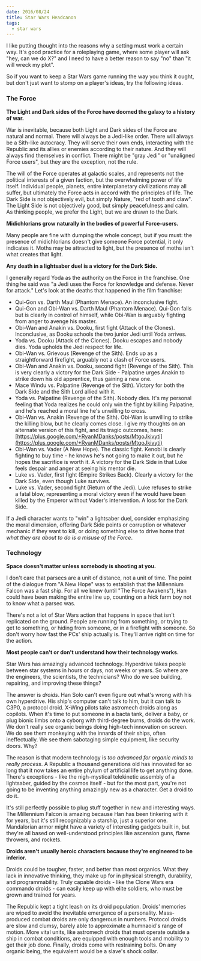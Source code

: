 ```yaml
---
date: 2016/08/24
title: Star Wars Headcanon
tags:
  - star wars
---
```


I like putting thought into the reasons why a setting must work a certain way.
It's good practice for a roleplaying game, where some player will ask
"hey, can we do X?" and I need to have a better reason to say "no" than
"it will wreck my plot".

So if you want to keep a Star Wars game running the way you think it ought,
but don't just want to stomp on a player's ideas, try the following ideas.

<!-- more -->

### The Force

**The Light and Dark sides of the Force have doomed the galaxy to a history of war.**

War is inevitable, because both Light and Dark sides of the Force are natural and normal.
There will always be a Jedi-like order.
There will always be a Sith-like autocracy.
They will serve their own ends,
interacting with the Republic and its allies or enemies according to their nature.
And they will always find themselves in conflict.
There might be "gray Jedi" or "unaligned Force users", but they are the exception, not the rule.

The will of the Force operates at galactic scales,
and represents not the political interests of a given faction,
but the overwhelming power of life itself.
Individual people, planets, entire interplanetary civilizations
may all suffer, but ultimately the Force acts in accord with the principles of life.
The Dark Side is not objectively evil, but simply Nature, "red of tooth and claw".
The Light Side is not objectively good, but simply peacefulness and calm.
As thinking people, we prefer the Light, but we are drawn to the Dark.

**Midichlorians grow naturally in the bodies of powerful Force-users.**

Many people are fine with dumping the whole concept, but if you must:
the presence of midichlorians doesn't give someone Force potential, it only indicates it.
Moths may be attracted to light, but the presence of moths isn't what creates that light.

**Any death in a lightsaber duel is a victory for the Dark Side.**

I generally regard Yoda as the authority on the Force in the franchise.
One thing he said was "a Jedi uses the Force for knowledge and defense. Never for attack."
Let's look at the deaths that happened in the film franchise:

* Qui-Gon vs. Darth Maul (Phantom Menace). An inconclusive fight.
* Qui-Gon and Obi-Wan vs. Darth Maul (Phantom Menace). Qui-Gon falls but is clearly in control of himself, while Obi-Wan is arguably fighting from anger to avenge his master.
* Obi-Wan and Anakin vs. Dooku, first fight (Attack of the Clones). Inconclusive, as Dooku schools the two junior Jedi until Yoda arrives.
* Yoda vs. Dooku (Attack of the Clones). Dooku escapes and nobody dies. Yoda upholds the Jedi respect for life.
* Obi-Wan vs. Grievous (Revenge of the Sith). Ends up as a straightforward firefight, arguably not a clash of Force users.
* Obi-Wan and Anakin vs. Dooku, second fight (Revenge of the Sith). This is very clearly a victory for the Dark Side - Palpatine urges Anakin to strike down his old apprentice, thus gaining a new one.
* Mace Windu vs. Palpatine (Revenge of the Sith). Victory for both the Dark Side and the Sith Lord allied with it.
* Yoda vs. Palpatine (Revenge of the Sith). Nobody dies. It's my personal feeling that Yoda realizes he could only win the fight by killing Palpatine, and he's reached a moral line he's unwilling to cross.
* Obi-Wan vs. Anakin (Revenge of the Sith). Obi-Wan is unwilling to strike the killing blow, but he clearly comes close. I give my thoughts on an alternate version of this fight, and its tragic outcomes, here: [https://plus.google.com/+RyanMDanks/posts/MtgoJkivyti](https://plus.google.com/+RyanMDanks/posts/MtgoJkivyti)
* Obi-Wan vs. Vader (A New Hope). The classic fight. Kenobi is clearly fighting to buy time - he knows he's not going to make it out, but he hopes the sacrifice is worth it. A victory for the Dark Side in that Luke feels despair and anger at seeing his mentor die.
* Luke vs. Vader, first fight (Empire Strikes Back). Clearly a victory for the Dark Side, even though Luke survives.
* Luke vs. Vader, second fight (Return of the Jedi). Luke refuses to strike a fatal blow, representing a moral victory even if he would have been killed by the Emperor without Vader's intervention. A loss for the Dark Side.

If a Jedi character wants to "win" a lightsaber duel,
consider emphasizing the moral dimension, offering Dark Side points or corruption
or whatever mechanic if they want to kill, or doing something else to drive
home that *what they are about to do is a misuse of the Force*.

### Technology

**Space doesn't matter unless somebody is shooting at you.**

I don't care that parsecs are a unit of distance, not a unit of time.
The point of the dialogue from "A New Hope" was to establish that the
Millennium Falcon was a fast ship.
For all we knew (until "The Force Awakens"), Han could have been making
the entire line up, counting on a hick farm boy not to know what a parsec was.

There's not a lot of Star Wars action that happens in space
that isn't replicated on the ground.
People are running from something, or trying to get to something,
or hiding from someone, or in a firefight with someone.
So don't worry how fast the PCs' ship actually is.
They'll arrive right on time for the action.

**Most people can't or don't understand how their technology works.**

Star Wars has amazingly advanced technology.
Hyperdrive takes people between star systems in hours or days, not weeks or years.
So where are the engineers, the scientists, the technicians?
Who do we see building, repairing, and improving these things?

The answer is *droids*.
Han Solo can't even figure out what's wrong with his own hyperdrive.
His ship's computer can't talk to him, but it can talk to C3P0, a protocol droid.
X-Wing pilots take astromech droids along as copilots.
When it's time to put someone in a bacta tank, deliver a baby,
or plug bionic limbs onto a cyborg with third-degree burns, droids do the work.
We don't really see organic beings doing high-tech innovation on screen.
We do see them monkeying with the innards of their ships, often ineffectually.
We see them sabotaging simple equipment, like security doors.
Why?

The reason is that modern technology is *too advanced for organic minds to really process*.
A Republic a thousand generations old has innovated for so long
that it now takes an entire phylum of artificial life to get anything done.
There's exceptions - like the nigh-mystical telekinetic assembly of a lightsaber,
guided by the cosmos itself - but for the most part,
you're not going to be inventing anything amazingly new as a character.
Get a droid to do it.

It's still perfectly possible to plug stuff together in new and interesting ways.
The Millennium Falcon is amazing because Han has been tinkering with it for years,
but it's still recognizably a starship, just a superior one.
Mandalorian armor might have a variety of interesting gadgets built in,
but they're all based on well-understood principles like ascension guns,
flame throwers, and rockets.

**Droids aren't usually heroic characters because they're engineered to be inferior.**

Droids could be tougher, faster, and better than most organics.
What they lack in innovative thinking, they make up for in physical strength,
durability, and programmability.
Truly capable droids - like the Clone Wars era commando droids -
can easily keep up with elite soldiers, who must be grown and trained for years.

The Republic kept a tight leash on its droid population.
Droids' memories are wiped to avoid the inevitable emergence of a personality.
Mass-produced combat droids are only dangerous in numbers.
Protocol droids are slow and clumsy, barely able to approximate a humnaoid's range of motion.
More vital units, like astromech droids that must operate outside a ship in combat conditions,
are equipped with enough tools and mobility to get their job done.
Finally, droids come with restraining bolts.
On any organic being, the equivalent would be a slave's shock collar.
